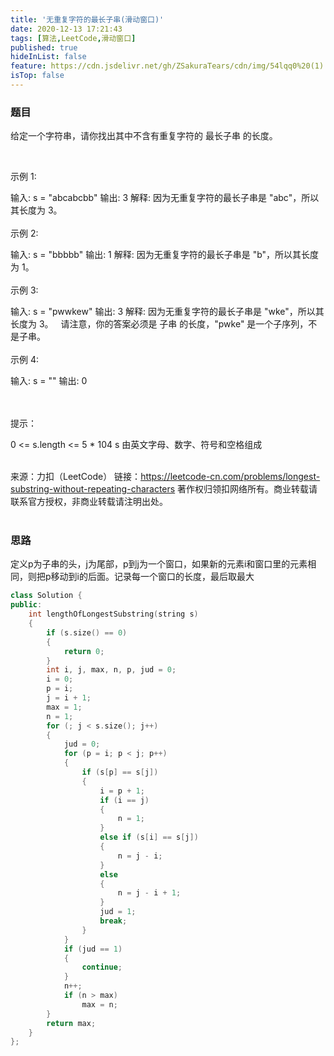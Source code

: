 ```yaml
---
title: '无重复字符的最长子串(滑动窗口)'
date: 2020-12-13 17:21:43
tags: [算法,LeetCode,滑动窗口]
published: true
hideInList: false
feature: https://cdn.jsdelivr.net/gh/ZSakuraTears/cdn/img/54lqq0%20(1).jpg
isTop: false
---
```

### 题目
给定一个字符串，请你找出其中不含有重复字符的 最长子串 的长度。
<!-- more -->
 

示例 1:

输入: s = "abcabcbb"
输出: 3 
解释: 因为无重复字符的最长子串是 "abc"，所以其长度为 3。<br><br>
示例 2:

输入: s = "bbbbb"
输出: 1
解释: 因为无重复字符的最长子串是 "b"，所以其长度为 1。<br><br>
示例 3:

输入: s = "pwwkew"
输出: 3
解释: 因为无重复字符的最长子串是 "wke"，所以其长度为 3。
     请注意，你的答案必须是 子串 的长度，"pwke" 是一个子序列，不是子串。<br><br>
示例 4:

输入: s = ""
输出: 0<br><br>
 

提示：

0 <= s.length <= 5 * 104
s 由英文字母、数字、符号和空格组成<br><br>

来源：力扣（LeetCode）
链接：https://leetcode-cn.com/problems/longest-substring-without-repeating-characters
著作权归领扣网络所有。商业转载请联系官方授权，非商业转载请注明出处。<br><br>

### 思路
定义p为子串的头，j为尾部，p到j为一个窗口，如果新的元素i和窗口里的元素相同，则把p移动到i的后面。记录每一个窗口的长度，最后取最大
```C++
class Solution {
public:
    int lengthOfLongestSubstring(string s)
    {
        if (s.size() == 0)
        {
            return 0;
        }
        int i, j, max, n, p, jud = 0;
        i = 0;
        p = i;
        j = i + 1;
        max = 1;
        n = 1;
        for (; j < s.size(); j++)
        {
            jud = 0;
            for (p = i; p < j; p++)
            {
                if (s[p] == s[j])
                {
                    i = p + 1;
                    if (i == j)
                    {
                        n = 1;
                    }
                    else if (s[i] == s[j])
                    {
                        n = j - i;
                    }
                    else
                    {
                        n = j - i + 1;
                    }
                    jud = 1;
                    break;
                }
            }
            if (jud == 1)
            {
                continue;
            }
            n++;
            if (n > max)
                max = n;
        }
        return max;
    }
};
```